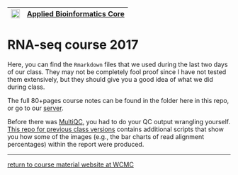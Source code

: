 | <img src="https://raw.githubusercontent.com/abcdbug/dbug/master/WCM_logo.png" alt="WCM" style="height: 20px;"/> | [Applied Bioinformatics Core](https://abc.med.cornell.edu) |
|---------------|---------------|

# RNA-seq course 2017

Here, you can find the `Rmarkdown` files that we used during the last two days of our class.
They may not be completely fool proof since I have not tested them extensively, but they should give you a good idea of what we did during class.

The full 80+pages course notes can be found in the folder here in this repo, or go to our [server](http://chagall.med.cornell.edu/RNASEQcourse/Intro2RNAseq.pdf).

Before there was [MultiQC](http://multiqc.info/), you had to do your QC output wrangling yourself. [This repo for previous class versions](https://github.com/friedue/course_RNA-seq2015) contains additional scripts that show you how some of the images (e.g., the bar charts of read alignment percentages) within the report were produced.

-----------------------------------------
[return to course material website at WCMC](http://chagall.med.cornell.edu/RNASEQcourse/)
